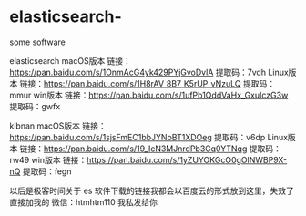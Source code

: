 # elasticsearch-
some software

elasticsearch  macOS版本 链接：https://pan.baidu.com/s/1OnmAcG4yk429PYjGvoDvlA  提取码：7vdh 
               Linux版本 链接：https://pan.baidu.com/s/1H8rAV_8B7_K5rUP_vNzuLQ  提取码：mmur 
               win版本   链接：https://pan.baidu.com/s/1ufPb1QddVaHx_GxuIczG3w  提取码：gwfx 

kibnan         macOS版本 链接：https://pan.baidu.com/s/1sjsFmEC1bbJYNoBT1XDOeg   提取码：v6dp 
               Linux版本 链接：https://pan.baidu.com/s/19_IcN3MJnrdPb3Cq0YTNqg    提取码：rw49 
               win版本   链接：https://pan.baidu.com/s/1yZUYOKGcO0gOlNWBP9X-nQ   提取码：fegn 

以后是极客时间关于 es 软件下载的链接我都会以百度云的形式放到这里，失效了直接加我的 微信：htmhtm110 我私发给你
               
